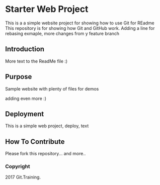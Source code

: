 # Starter Web Project

This is a a simple website project for showing how to use Git for REadme
This repository is for showing how Git and GitHub work.
Adding a line for rebasing exmaple,
more changes from y feature branch

## Introduction

More text to the ReadMe file :)

## Purpose

Sample website with plenty of files for demos

adding even more :)

## Deployment

This is a simple web project, deploy, text

## How To Contribute

Please fork this repository... and more..

### Copyright

2017 Git.Training.